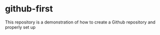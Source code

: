 # github-first
This repository is a demonstration of how to create a Github repository and properly set up
